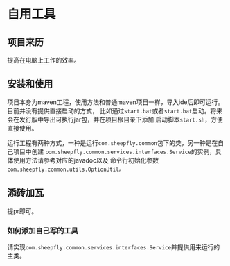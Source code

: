 # 自用工具

## 项目来历

提高在电脑上工作的效率。

## 安装和使用

项目本身为maven工程，使用方法和普通maven项目一样，导入ide后即可运行。目前并没有提供直接启动的方式， 比如通过`start.bat`或者`start.bat`启动。将来会在发行版中导出可执行jar包，并在项目根目录下添加
启动脚本`start.sh`，方便直接使用。

运行工程有两种方式，一种是运行`com.sheepfly.common`包下的类，另一种是在自己项目中创建
`com.sheepfly.common.services.interfaces.Service`的实例，具体使用方法请参考对应的javadoc以及
命令行初始化参数`com.sheepfly.common.utils.OptionUtil`。

## 添砖加瓦

提pr即可。

### 如何添加自己写的工具

请实现`com.sheepfly.common.services.interfaces.Service`并提供用来运行的主类。